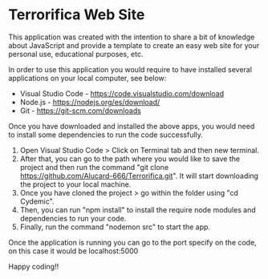 # Terrorifica Web Site
This application was created with the intention to share a bit of knowledge about JavaScript and provide a template to create an easy web site for your personal use, educational purposes, etc.

In order to use this application you would require to have installed several applications on your local computer, see below:

* Visual Studio Code - 
https://code.visualstudio.com/download
* Node.js - 
https://nodejs.org/es/download/
* Git -
https://git-scm.com/downloads

Once you have downloaded and installed the above apps, you would need to install some dependencies to run the code successfully.

1. Open Visual Studio Code > Click on Terminal tab and then new terminal.
2. After that, you can go to the path where you would like to save the project and then run the command "git clone https://github.com/Alucard-666/Terrorifica.git". It will start downloading the project to your local machine.
3. Once you have cloned the project > go within the folder using "cd Cydemic".
4. Then, you can run "npm install" to install the require node modules and dependencies to run your code.
5. Finally, run the command "nodemon src" to start the app.

Once the application is running you can go to the port specify on the code, on this case it would be localhost:5000

Happy coding!!

